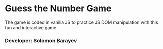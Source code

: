 # Guess the Number Game

The game is coded in vanilla JS to practice JS DOM manipulation with this fun and interactive game.

### Developer: Solomon Barayev
